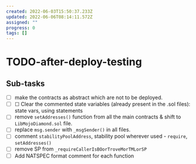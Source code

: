 ```yaml
---
created: 2022-06-03T15:50:37.233Z
updated: 2022-06-06T08:14:11.572Z
assigned: ""
progress: 0
tags: []
---
```


# TODO-after-deploy-testing

## Sub-tasks

- [ ] make the contracts as abstract which are not to be deployed.
- [ ] ☐ Clear the commented state variables (already present in the .sol files): state vars, using statements
- [ ] remove `setAddresses()` function from all the main contracts & shift to `LibMojoDiamond.sol` file.
- [ ] replace `msg.sender` with `_msgSender()` in all files.
- [ ] comment `stabilityPoolAddress`, stability pool wherever used - `require`, `setAddresses()`
- [ ] remove SP from `_requireCallerIsBOorTroveMorTMLorSP`
- [ ] Add NATSPEC format comment for each function

